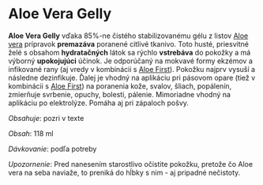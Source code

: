 Aloe Vera Gelly
===============

**Aloe Vera Gelly** vďaka 85%-ne čistého stabilizovanému gélu z listov [Aloe
vera]( ../bylinky/aloe-vera) prípravok **premazáva** poranené citlivé tkanivo.
Toto husté, priesvitné želé s obsahom **hydratačných** látok sa rýchlo
**vstrebáva** do pokožky a má výborný **upokojujúci** účinok. Je odporúčaný na
mokvavé formy ekzémov a infikované rany (aj vredy v kombinácii s [Aloe
First](aloe-first)). Pokožku najprv vysuší a
následne dezinfikuje. Ďalej je vhodný na aplikáciu pri pásovom opare (tiež v
kombinácii s [Aloe First](aloe-first)) na
poranenia kože, svalov, šliach, popálenín, zmierňuje svrbenie, opuchy, bolesti,
pálenie. Mimoriadne vhodný na aplikáciu po elektrolýze. Pomáha aj pri zápaloch
pošvy.

*Obsahuje*: pozri v texte

*Obsah*: 118 ml

*Dávkovanie*: podľa potreby

*Upozornenie*: Pred nanesením starostlivo očistite pokožku, pretože čo Aloe vera
na seba naviaže, to preniká do hĺbky s nim - aj pripadné nečistoty.

